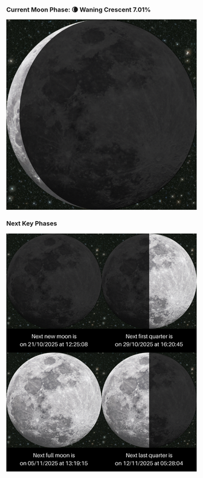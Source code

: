 ### Current Moon Phase: 🌘 Waning Crescent 7.01%
![Moon Phase](moonphase.png)
### Next Key Phases
![Gallery](gallery.png)